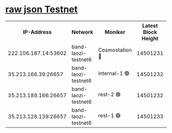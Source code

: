 
[raw json Testnet](https://rpc-check.bandt.stavr.tech/bandt/rpcbandt_result.json)
=

<table><tr><th>IP-Address</th><th>Network</th><th>Moniker</th><th>Latest Block Height</th><th>Earliest Block Height</th><th>Catching Up</th><th>Tx Index</th><th>Voting Power</th><th>Scan Time</th></tr><tr><td>222.106.187.14:53602</td><td>band-laozi-testnet6</td><td>Cosmostation 🔴</td><td>14501231</td><td>13177501</td><td>False</td><td>on</td><td>2203223</td><td>2024-01-03T20:51:11.327175912UTC</td></tr><tr><td>35.213.166.39:26657</td><td>band-laozi-testnet6</td><td>internal-1 🟢</td><td>14501232</td><td>14401232</td><td>False</td><td>on</td><td>0</td><td>2024-01-03T20:51:12.189865432UTC</td></tr><tr><td>35.213.189.166:26657</td><td>band-laozi-testnet6</td><td>rest-2 🟢</td><td>14501232</td><td>14401232</td><td>False</td><td>on</td><td>0</td><td>2024-01-03T20:51:13.101310833UTC</td></tr><tr><td>35.213.128.139:26657</td><td>band-laozi-testnet6</td><td>rest-1 🟢</td><td>14501233</td><td>14401233</td><td>False</td><td>on</td><td>0</td><td>2024-01-03T20:51:13.979299695UTC</td></tr></table>
